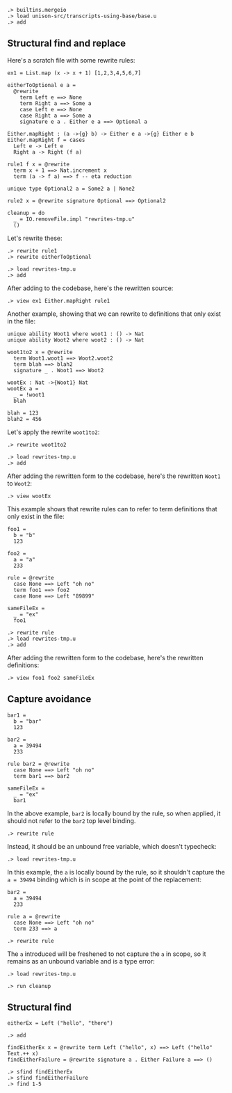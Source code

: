 
```ucm:hide
.> builtins.mergeio
.> load unison-src/transcripts-using-base/base.u
.> add
```

## Structural find and replace

Here's a scratch file with some rewrite rules: 

```unison:hide rewrites-tmp.u
ex1 = List.map (x -> x + 1) [1,2,3,4,5,6,7] 

eitherToOptional e a =
  @rewrite
    term Left e ==> None
    term Right a ==> Some a
    case Left e ==> None
    case Right a ==> Some a
    signature e a . Either e a ==> Optional a

Either.mapRight : (a ->{g} b) -> Either e a ->{g} Either e b
Either.mapRight f = cases
  Left e -> Left e
  Right a -> Right (f a)

rule1 f x = @rewrite 
  term x + 1 ==> Nat.increment x
  term (a -> f a) ==> f -- eta reduction

unique type Optional2 a = Some2 a | None2

rule2 x = @rewrite signature Optional ==> Optional2

cleanup = do 
  _ = IO.removeFile.impl "rewrites-tmp.u"
  ()
```

Let's rewrite these:

```ucm
.> rewrite rule1
.> rewrite eitherToOptional
```

```ucm:hide
.> load rewrites-tmp.u
.> add
```

After adding to the codebase, here's the rewritten source:

```ucm
.> view ex1 Either.mapRight rule1
```

Another example, showing that we can rewrite to definitions that only exist in the file:

```unison:hide rewrites-tmp.u
unique ability Woot1 where woot1 : () -> Nat
unique ability Woot2 where woot2 : () -> Nat

woot1to2 x = @rewrite 
  term Woot1.woot1 ==> Woot2.woot2
  term blah ==> blah2
  signature _ . Woot1 ==> Woot2 

wootEx : Nat ->{Woot1} Nat 
wootEx a = 
  _ = !woot1
  blah

blah = 123
blah2 = 456
```

Let's apply the rewrite `woot1to2`:

```ucm
.> rewrite woot1to2
```

```ucm:hide
.> load rewrites-tmp.u
.> add
```

After adding the rewritten form to the codebase, here's the rewritten `Woot1` to `Woot2`:

```ucm
.> view wootEx 
```

This example shows that rewrite rules can to refer to term definitions that only exist in the file:

```unison:hide rewrites-tmp.u
foo1 = 
  b = "b"
  123

foo2 = 
  a = "a"
  233

rule = @rewrite
  case None ==> Left "oh no"
  term foo1 ==> foo2
  case None ==> Left "89899"

sameFileEx = 
  _ = "ex"
  foo1
```

```ucm:hide
.> rewrite rule
.> load rewrites-tmp.u
.> add
```

After adding the rewritten form to the codebase, here's the rewritten definitions:

```ucm
.> view foo1 foo2 sameFileEx 
```

## Capture avoidance

```unison:hide rewrites-tmp.u
bar1 = 
  b = "bar"
  123

bar2 = 
  a = 39494 
  233

rule bar2 = @rewrite
  case None ==> Left "oh no"
  term bar1 ==> bar2

sameFileEx = 
  _ = "ex"
  bar1
```

In the above example, `bar2` is locally bound by the rule, so when applied, it should not refer to the `bar2` top level binding.

```ucm
.> rewrite rule
```

Instead, it should be an unbound free variable, which doesn't typecheck:

```ucm:error
.> load rewrites-tmp.u
```

In this example, the `a` is locally bound by the rule, so it shouldn't capture the `a = 39494` binding which is in scope at the point of the replacement:

```unison:hide rewrites-tmp.u
bar2 = 
  a = 39494 
  233

rule a = @rewrite
  case None ==> Left "oh no"
  term 233 ==> a 
```

```ucm
.> rewrite rule
```

The `a` introduced will be freshened to not capture the `a` in scope, so it remains as an unbound variable and is a type error:

```ucm:error
.> load rewrites-tmp.u
```

```ucm:hide
.> run cleanup
```

## Structural find

```unison:hide
eitherEx = Left ("hello", "there")
```

```ucm:hide
.> add
```

```unison:hide
findEitherEx x = @rewrite term Left ("hello", x) ==> Left ("hello" Text.++ x) 
findEitherFailure = @rewrite signature a . Either Failure a ==> () 
```

```ucm
.> sfind findEitherEx
.> sfind findEitherFailure
.> find 1-5
```